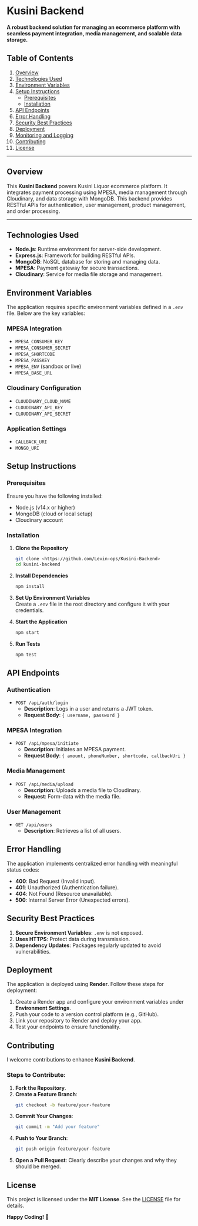 # **Kusini Backend**

**A robust backend solution for managing an ecommerce platform with seamless payment integration, media management, and scalable data storage.**


## **Table of Contents**

1. [Overview](#overview)
2. [Technologies Used](#technologies-used)
3. [Environment Variables](#environment-variables)
4. [Setup Instructions](#setup-instructions)
   - [Prerequisites](#prerequisites)
   - [Installation](#installation)
5. [API Endpoints](#api-endpoints)
6. [Error Handling](#error-handling)
7. [Security Best Practices](#security-best-practices)
8. [Deployment](#deployment)
9. [Monitoring and Logging](#monitoring-and-logging)
10. [Contributing](#contributing)
11. [License](#license)

---

## **Overview**

This **Kusini Backend** powers Kusini Liquor ecommerce platform. It integrates payment processing using MPESA, media management through Cloudinary, and data storage with MongoDB. This backend provides RESTful APIs for authentication, user management, product management, and order processing.

---

## **Technologies Used**

- **Node.js**: Runtime environment for server-side development.
- **Express.js**: Framework for building RESTful APIs.
- **MongoDB**: NoSQL database for storing and managing data.
- **MPESA**: Payment gateway for secure transactions.
- **Cloudinary**: Service for media file storage and management.



## **Environment Variables**

The application requires specific environment variables defined in a `.env` file. Below are the key variables:

### MPESA Integration

- `MPESA_CONSUMER_KEY`
- `MPESA_CONSUMER_SECRET`
- `MPESA_SHORTCODE`
- `MPESA_PASSKEY`
- `MPESA_ENV` (sandbox or live)
- `MPESA_BASE_URL`

### Cloudinary Configuration

- `CLOUDINARY_CLOUD_NAME`
- `CLOUDINARY_API_KEY`
- `CLOUDINARY_API_SECRET`

### Application Settings

- `CALLBACK_URI`
- `MONGO_URI`



## **Setup Instructions**

### **Prerequisites**

Ensure you have the following installed:

- Node.js (v14.x or higher)
- MongoDB (cloud or local setup)
- Cloudinary account



### **Installation**

1. **Clone the Repository**

   ```bash
   git clone <https://github.com/Levin-ops/Kusini-Backend>
   cd kusini-backend
   ```

2. **Install Dependencies**

   ```bash
   npm install
   ```

3. **Set Up Environment Variables**  
   Create a `.env` file in the root directory and configure it with your credentials.

4. **Start the Application**

   ```bash
   npm start
   ```

5. **Run Tests**
   ```bash
   npm test
   ```



## **API Endpoints**

### **Authentication**

- `POST /api/auth/login`
  - **Description**: Logs in a user and returns a JWT token.
  - **Request Body**: `{ username, password }`

### **MPESA Integration**

- `POST /api/mpesa/initiate`
  - **Description**: Initiates an MPESA payment.
  - **Request Body**: `{ amount, phoneNumber, shortcode, callbackUri }`

### **Media Management**

- `POST /api/media/upload`
  - **Description**: Uploads a media file to Cloudinary.
  - **Request**: Form-data with the media file.

### **User Management**

- `GET /api/users`
  - **Description**: Retrieves a list of all users.



## **Error Handling**

The application implements centralized error handling with meaningful status codes:

- **400**: Bad Request (Invalid input).
- **401**: Unauthorized (Authentication failure).
- **404**: Not Found (Resource unavailable).
- **500**: Internal Server Error (Unexpected errors).



## **Security Best Practices**

1. **Secure Environment Variables**:  `.env` is not exposed.
2. **Uses HTTPS**: Protect data during transmission.
3. **Dependency Updates**: Packages regularly updated to avoid vulnerabilities.



## **Deployment**

The application is deployed using **Render**. Follow these steps for deployment:

1. Create a Render app and configure your environment variables under **Environment Settings**.
2. Push your code to a version control platform (e.g., GitHub).
3. Link your repository to Render and deploy your app.
4. Test your endpoints to ensure functionality.





## **Contributing**

I welcome contributions to enhance **Kusini Backend**.

### Steps to Contribute:

1. **Fork the Repository**.
2. **Create a Feature Branch**:
   ```bash
   git checkout -b feature/your-feature
   ```
3. **Commit Your Changes**:
   ```bash
   git commit -m "Add your feature"
   ```
4. **Push to Your Branch**:
   ```bash
   git push origin feature/your-feature
   ```
5. **Open a Pull Request**: Clearly describe your changes and why they should be merged.



## **License**

This project is licensed under the **MIT License**. See the [LICENSE](LICENSE) file for details.



**Happy Coding!** 🚀
